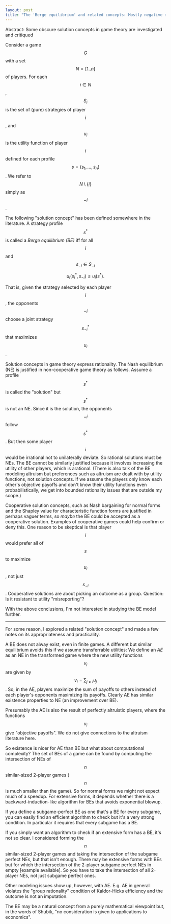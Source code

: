 ```yaml
---
layout: post
title: "The 'Berge equilibrium' and related concepts: Mostly negative modeling results"
---
```


Abstract: Some obscure solution concepts in game theory are investigated and
critiqued

<!-- justification or lack thereof for BE -->

Consider a game $$G$$ with a set $$N = [1..n]$$ of players.
For each $$i\in N$$, $$S_i$$ is the set of (pure) strategies of player $$i$$,
and $$u_i$$ is the utility function of player $$i$$ defined for each profile
$$s=(s_1, \ldots, s_n)$$.
We refer to $$N \setminus \{i\}$$ simply as $$-i$$.

The following "solution concept" has been defined somewhere in the literature.
A strategy profile $$s^*$$ is called a _Berge equilibrium (BE)_ iff for all
$$i$$ and $$s_{-i}\in S_{-i}$$

$$
  u_{i}(s^*_i, s_{-i}) \le u_{i}(s^*).
$$

That is, given the strategy selected by each player $$i$$, the opponents $$-i$$
choose a joint strategy $$s^*_{-i}$$ that maximizes $$u_i$$.

Solution concepts in game theory express rationality.
The Nash equilibrium (NE) is justified in non-cooperative game theory as
follows.
Assume a profile $$s^*$$ is called the "solution" but $$s^*$$ is not an NE.
Since it is the solution, the opponents $$-i$$ follow $$s^*$$.
But then some player $$i$$ would be irrational not to unilaterally deviate.
So rational solutions must be NEs.
The BE cannot be similarly justified because it involves increasing the utility
of other players, which is arational.
(There is also talk of the BE modeling altruism but preferences such as
altruism are dealt with by utility functions, not solution concepts.
If we assume the players only know each other's objective payoffs and don't
know their utility functions even probabilistically, we get into bounded
rationality issues that are outside my scope.)

Cooperative solution concepts, such as Nash bargaining for normal forms and
the Shapley value for characteristic function forms are justified in perhaps
vaguer terms, so _maybe_ the BE could be accepted as a cooperative solution.
Examples of cooperative games could help confirm or deny this.
One reason to be skeptical is that player $$i$$ would prefer all of $$s$$ to
maximize $$u_i$$, not just $$s_{-i}$$.
Cooperative solutions are about picking an outcome as a group.
Question: Is it resistant to utility "misreporting"?

With the above conclusions, I'm not interested in studying the BE model
further.

<hr />

<!-- presentation of AE which has similar definition but has practical
  pros/cons relative to BE -->

For some reason, I explored a related "solution concept" and made a few notes
on its appropriateness and practicality.

A BE does not alway exist, even in finite games.
A different but similar equilibrium avoids this
if we assume transferrable utilities:
We define an _AE_ as an NE in the transformed game
where the new utility functions $$v_i$$ are given by $$v_i = \sum_{j \neq i} u_j$$.
So, in the AE, players maximize the sum of payoffs to others instead of
each player's opponents maximizing its payoffs.
Clearly AE has similar existence properties to NE (an improvement over BE).

Presumably the AE is also the result of perfectly altruistic players, where
the functions $$u_i$$ give "objective payoffs".
We do not give connections to the altruism literature here.

So existence is nicer for AE than BE but what about computational complexity?
The set of BEs of a game can be found by computing the intersection of NEs of
$$n$$ similar-sized 2-player games ($$n$$ is much smaller than the game).
So for normal forms we might not expect much of a speedup.
For extensive forms, it depends whether there is a backward-induction-like
algorithm for BEs that avoids exponential blowup.

If you define a subgame-perfect BE as one that's a BE for every subgame, you
can easily find an efficient algorithm to check but it's a very strong
condition. In particular it requires that every subgame has a BE.

If you simply want an algorithm to check if an extensive form has a BE, it's
not so clear.
I considered forming the $$n$$ similar-sized 2-player games and taking the
intersection of the subgame perfect NEs, but that isn't enough.
There may be extensive forms with BEs but for which the intersection of the
2-player subgame perfect NEs in empty [example available].
So you have to take the intersection of all 2-player NEs, not just subgame
perfect ones.

Other modeling issues show up, however, with AE.
E.g. AE in general violates the "group rationality" condition of Kaldor-Hicks
efficiency and the outcome is not an imputation.

The BE may be a natural concept from a purely mathematical viewpoint but, in
the words of Shubik, "no consideration is given to applications to economics".

